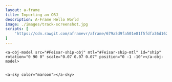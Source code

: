 ```yaml
---
layout: a-frame
title: Importing an OBJ
description: A-Frame Hello World
image: ./images/track-screenshot.jpg
scripts: [
	'https://cdn.rawgit.com/aframevr/aframe/679a5d9fa501e81f5fdfa36d162580a116946fd1/dist/aframe-v0.2.0.min.js', # master at the time of writing
]
---
```


<a-scene>
	<a-assets>
		<a-asset-item id="Feisar-ship-obj" src="a-frame-assets/Feisar_Ship_OBJ/Feisar_Ship.obj"></a-asset-item>
		<a-asset-item id="Feisar-ship-mtl" src="a-frame-assets/Feisar_Ship_OBJ/Feisar_Ship.mtl"></a-asset-item>
	</a-assets>

	<a-obj-model src="#Feisar-ship-obj" mtl="#Feisar-ship-mtl" id="ship" rotation="0 90 0" scale="0.07 0.07 0.07" position="0 -1 -10"></a-obj-model>


	<a-sky color="maroon"></a-sky>
</a-scene>